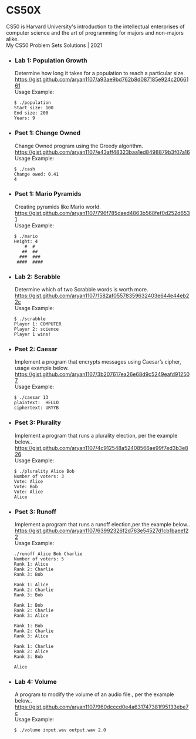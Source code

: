 # CS50X
CS50 is Harvard University's introduction to the intellectual enterprises of computer science and the art of programming for majors and non-majors alike.
<br>
My CS50 Problem Sets Solutions | 2021

* ### Lab 1: Population Growth

   Determine how long it takes for a population to reach a particular size.<br>
   https://gist.github.com/aryan1107/a93ae9bd762b8d087185e924c2066161<br>
   Usage Example:
```
   $ ./population
   Start size: 100
   End size: 200
   Years: 9
```


* ### Pset 1: Change Owned

   Change Owned program using the Greedy algorithm.<br>
   https://gist.github.com/aryan1107/e43aff48323baa1ed8498879b3f07a16<br>
   Usage Example:
```
   $ ./cash
   Change owed: 0.41
   4
```



* ### Pset 1: Mario Pyramids

   Creating pyramids like Mario world.<br>
   https://gist.github.com/aryan1107/796f785daed4863b568fef0d252d6531<br>
   Usage Example:
```
   $ ./mario
   Height: 4
       #  #
      ##  ##
     ###  ###
    ####  ####
```


* ### Lab 2: Scrabble

   Determine which of two Scrabble words is worth more.<br>
   https://gist.github.com/aryan1107/1582af05578359632403e644e44eb22c<br>
   Usage Example:
```
   $ ./scrabble
   Player 1: COMPUTER
   Player 2: science
   Player 1 wins!
```

* ### Pset 2: Caesar

   Implement a program that encrypts messages using Caesar’s cipher, usage example below.<br>
   https://gist.github.com/aryan1107/3b207617ea26e68d9c5249eafd912507<br>
   Usage Example:
```
   $ ./caesar 13
   plaintext:  HELLO
   ciphertext: URYYB
```

* ### Pset 3: Plurality

   Implement a program that runs a plurality election, per the example below..<br>
   https://gist.github.com/aryan1107/4c912548a52408566ae99f7ed3b3e826<br>
   Usage Example:
```
   $ ./plurality Alice Bob
   Number of voters: 3
   Vote: Alice
   Vote: Bob
   Vote: Alice
   Alice
```


* ### Pset 3: Runoff

   Implement a program that runs a runoff election,per the example below..<br>
   https://gist.github.com/aryan1107/63992326f2d763e54527d1cb1baee122<br>
   Usage Example:
```
   ./runoff Alice Bob Charlie
   Number of voters: 5
   Rank 1: Alice
   Rank 2: Charlie
   Rank 3: Bob

   Rank 1: Alice
   Rank 2: Charlie
   Rank 3: Bob

   Rank 1: Bob
   Rank 2: Charlie
   Rank 3: Alice

   Rank 1: Bob
   Rank 2: Charlie
   Rank 3: Alice

   Rank 1: Charlie
   Rank 2: Alice
   Rank 3: Bob

   Alice
```


* ### Lab 4: Volume

   A program to modify the volume of an audio file., per the example below..<br>
   https://gist.github.com/aryan1107/960dcccd0e4a631747381f95133ebe7c<br>
   Usage Example:
```
   $ ./volume input.wav output.wav 2.0
```
